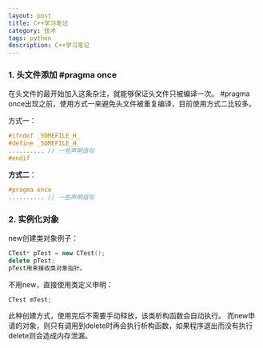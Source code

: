 ```yaml
---
layout: post
title: C++学习笔记
category: 技术
tags: python
description: C++学习笔记
---
```


### 1. 头文件添加 #pragma once

在头文件的最开始加入这条杂注，就能够保证头文件只被编译一次。
#pragma once出现之前，使用方式一来避免头文件被重复编译，目前使用方式二比较多。

方式一：
```CPP
#ifndef _SOMEFILE_H_
#define _SOMEFILE_H_
.......... // 一些声明语句
#endif
```
**方式二**：
```CPP
#pragma once
.......... // 一些声明语句
```
### 2. 实例化对象

new创建类对象例子：
```CPP
CTest* pTest = new CTest();
delete pTest;
pTest用来接收类对象指针。
```
不用new，直接使用类定义申明：
```CPP
CTest mTest;
```
此种创建方式，使用完后不需要手动释放，该类析构函数会自动执行。
而new申请的对象，则只有调用到delete时再会执行析构函数，如果程序退出而没有执行delete则会造成内存泄漏。